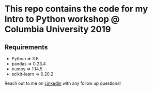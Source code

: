 # This repo contains the code for my Intro to Python workshop @ Columbia University 2019

## Requirements

- Python => 3.6
- pandas => 0.23.4
- numpy => 1.14.5
- scikit-learn => 0.20.2

Reach out to me on [Linkedin](https://www.linkedin.com/in/dev-sharma1/) with any follow up questions!
